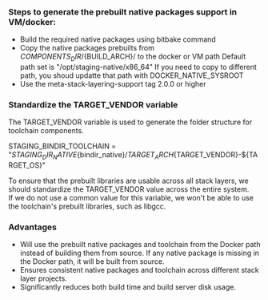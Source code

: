 ### Steps to generate the prebuilt native packages support in VM/docker:
- Build the required native packages using bitbake command
- Copy the native packages prebuilts from ${COMPONENTS_DIR}/${BUILD_ARCH}/ to the docker or VM path
	Default path set is "/opt/staging-native/x86_64"
        If you need to copy to different path, you shoud updatte that path with DOCKER_NATIVE_SYSROOT
- Use the meta-stack-layering-support tag 2.0.0 or higher

### Standardize the TARGET_VENDOR variable
The TARGET_VENDOR variable is used to generate the folder structure for toolchain components. <br />

STAGING_BINDIR_TOOLCHAIN = "${STAGING_DIR_NATIVE}${bindir_native}/${TARGET_ARCH}${TARGET_VENDOR}-${TARGET_OS}" <br />

To ensure that the prebuilt libraries are usable across all stack layers, we should standardize the TARGET_VENDOR value across the entire system.<br />
If we do not use a common value for this variable, we won't be able to use the toolchain's prebuilt libraries, such as libgcc.<br />

### Advantages
- Will use the prebuilt native packages and toolchain from the Docker path instead of building them from source. If any native package is missing in the Docker path, it will be built from source.
- Ensures consistent native packages and toolchain across different stack layer projects.
- Significantly reduces both build time and build server disk usage.
